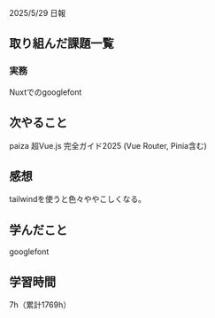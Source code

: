 2025/5/29 日報
## 取り組んだ課題一覧


### 実務
Nuxtでのgooglefont


## 次やること
paiza
超Vue.js 完全ガイド2025 (Vue Router, Pinia含む)


## 感想
tailwindを使うと色々ややこしくなる。


## 学んだこと
googlefont


## 学習時間
7h（累計1769h）

